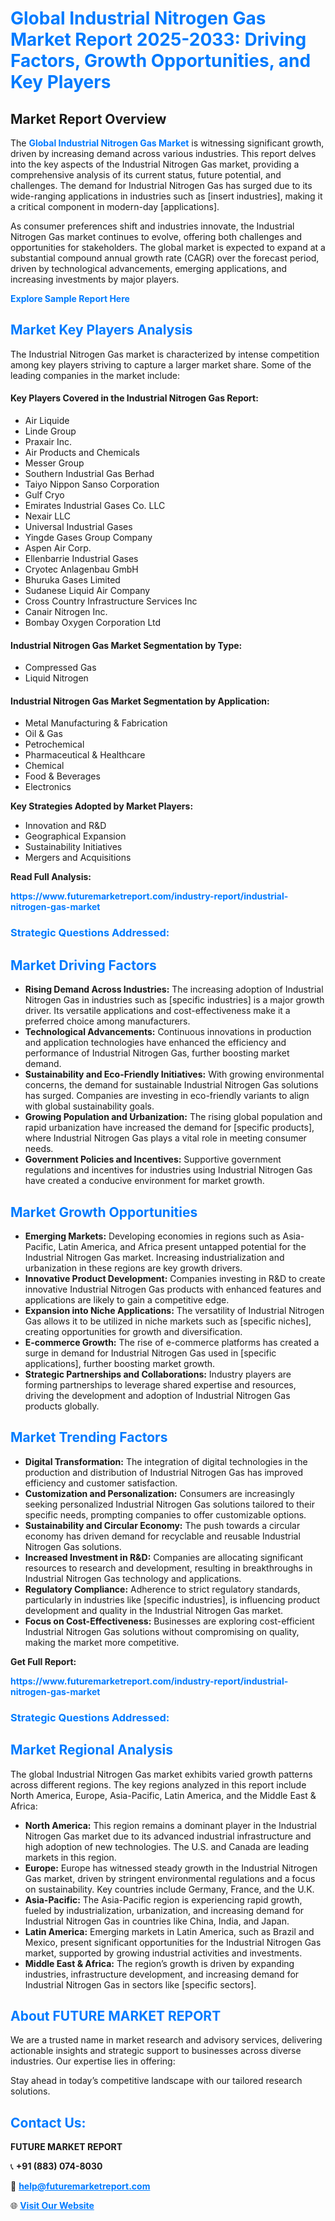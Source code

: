 <h1 style="color: #007BFF;">Global Industrial Nitrogen Gas Market Report 2025-2033: Driving Factors, Growth Opportunities, and Key Players</h1>

<section id="overview">
<h2>Market Report Overview</h2>
<p>The <a href="https://www.futuremarketreport.com/industry-report/industrial-nitrogen-gas-market" style="color: #007BFF; text-decoration: none;"><strong>Global Industrial Nitrogen Gas Market</strong></a> is witnessing significant growth, driven by increasing demand across various industries. This report delves into the key aspects of the Industrial Nitrogen Gas market, providing a comprehensive analysis of its current status, future potential, and challenges. The demand for Industrial Nitrogen Gas has surged due to its wide-ranging applications in industries such as [insert industries], making it a critical component in modern-day [applications].</p>
<p>As consumer preferences shift and industries innovate, the Industrial Nitrogen Gas market continues to evolve, offering both challenges and opportunities for stakeholders. The global market is expected to expand at a substantial compound annual growth rate (CAGR) over the forecast period, driven by technological advancements, emerging applications, and increasing investments by major players.</p>
</section>

<section id="overview">
<p><a href="https://www.futuremarketreport.com/request-sample/reportId=57992" style="color: #007BFF; text-decoration: none;"><strong>Explore Sample Report Here</strong></a></p>
</section>

<section id="key-players">
<h2 style="color: #007BFF;">Market Key Players Analysis</h2>
<p>The Industrial Nitrogen Gas market is characterized by intense competition among key players striving to capture a larger market share. Some of the leading companies in the market include:</p>
<h4>Key Players Covered in the Industrial Nitrogen Gas Report:</h4>
<ul><li>Air Liquide</li><li>Linde Group</li><li>Praxair Inc.</li><li>Air Products and Chemicals</li><li>Messer Group</li><li>Southern Industrial Gas Berhad</li><li>Taiyo Nippon Sanso Corporation</li><li>Gulf Cryo</li><li>Emirates Industrial Gases Co. LLC</li><li>Nexair LLC</li><li>Universal Industrial Gases</li><li>Yingde Gases Group Company</li><li>Aspen Air Corp.</li><li>Ellenbarrie Industrial Gases</li><li>Cryotec Anlagenbau GmbH</li><li>Bhuruka Gases Limited</li><li>Sudanese Liquid Air Company</li><li>Cross Country Infrastructure Services Inc</li><li>Canair Nitrogen Inc.</li><li>Bombay Oxygen Corporation Ltd</li></ul>
<h4>Industrial Nitrogen Gas Market Segmentation by Type:</h4>
<ul><li>Compressed Gas</li><li>Liquid Nitrogen</li></ul>

<h4>Industrial Nitrogen Gas Market Segmentation by Application:</h4>
<ul><li>Metal Manufacturing &amp; Fabrication</li><li>Oil &amp; Gas</li><li>Petrochemical</li><li>Pharmaceutical &amp; Healthcare</li><li>Chemical</li><li>Food &amp; Beverages</li><li>Electronics</li></ul>
<p><strong>Key Strategies Adopted by Market Players:</strong></p>
<ul>
<li>Innovation and R&D</li>
<li>Geographical Expansion</li>
<li>Sustainability Initiatives</li>
<li>Mergers and Acquisitions</li>
</ul>
</section>

<section>
<p><strong>Read Full Analysis: </strong></p><a href="https://www.futuremarketreport.com/industry-report/industrial-nitrogen-gas-market" style="color: #007BFF; text-decoration: none;"><strong>https://www.futuremarketreport.com/industry-report/industrial-nitrogen-gas-market</strong></a>
<h3 style="color: #007BFF;">Strategic Questions Addressed:</h3>
</section>

<section id="driving-factors">
<h2 style="color: #007BFF;">Market Driving Factors</h2>
<ul>
<li><strong>Rising Demand Across Industries:</strong> The increasing adoption of Industrial Nitrogen Gas in industries such as [specific industries] is a major growth driver. Its versatile applications and cost-effectiveness make it a preferred choice among manufacturers.</li>
<li><strong>Technological Advancements:</strong> Continuous innovations in production and application technologies have enhanced the efficiency and performance of Industrial Nitrogen Gas, further boosting market demand.</li>
<li><strong>Sustainability and Eco-Friendly Initiatives:</strong> With growing environmental concerns, the demand for sustainable Industrial Nitrogen Gas solutions has surged. Companies are investing in eco-friendly variants to align with global sustainability goals.</li>
<li><strong>Growing Population and Urbanization:</strong> The rising global population and rapid urbanization have increased the demand for [specific products], where Industrial Nitrogen Gas plays a vital role in meeting consumer needs.</li>
<li><strong>Government Policies and Incentives:</strong> Supportive government regulations and incentives for industries using Industrial Nitrogen Gas have created a conducive environment for market growth.</li>
</ul>
</section>

<section id="growth-opportunities">
<h2 style="color: #007BFF;">Market Growth Opportunities</h2>
<ul>
<li><strong>Emerging Markets:</strong> Developing economies in regions such as Asia-Pacific, Latin America, and Africa present untapped potential for the Industrial Nitrogen Gas market. Increasing industrialization and urbanization in these regions are key growth drivers.</li>
<li><strong>Innovative Product Development:</strong> Companies investing in R&D to create innovative Industrial Nitrogen Gas products with enhanced features and applications are likely to gain a competitive edge.</li>
<li><strong>Expansion into Niche Applications:</strong> The versatility of Industrial Nitrogen Gas allows it to be utilized in niche markets such as [specific niches], creating opportunities for growth and diversification.</li>
<li><strong>E-commerce Growth:</strong> The rise of e-commerce platforms has created a surge in demand for Industrial Nitrogen Gas used in [specific applications], further boosting market growth.</li>
<li><strong>Strategic Partnerships and Collaborations:</strong> Industry players are forming partnerships to leverage shared expertise and resources, driving the development and adoption of Industrial Nitrogen Gas products globally.</li>
</ul>
</section>

<section id="trending-factors">
<h2 style="color: #007BFF;">Market Trending Factors</h2>
<ul>
<li><strong>Digital Transformation:</strong> The integration of digital technologies in the production and distribution of Industrial Nitrogen Gas has improved efficiency and customer satisfaction.</li>
<li><strong>Customization and Personalization:</strong> Consumers are increasingly seeking personalized Industrial Nitrogen Gas solutions tailored to their specific needs, prompting companies to offer customizable options.</li>
<li><strong>Sustainability and Circular Economy:</strong> The push towards a circular economy has driven demand for recyclable and reusable Industrial Nitrogen Gas solutions.</li>
<li><strong>Increased Investment in R&D:</strong> Companies are allocating significant resources to research and development, resulting in breakthroughs in Industrial Nitrogen Gas technology and applications.</li>
<li><strong>Regulatory Compliance:</strong> Adherence to strict regulatory standards, particularly in industries like [specific industries], is influencing product development and quality in the Industrial Nitrogen Gas market.</li>
<li><strong>Focus on Cost-Effectiveness:</strong> Businesses are exploring cost-efficient Industrial Nitrogen Gas solutions without compromising on quality, making the market more competitive.</li>
</ul>
</section>

<section>
<p><strong>Get Full Report: </strong></p><a href="https://www.futuremarketreport.com/industry-report/industrial-nitrogen-gas-market" style="color: #007BFF; text-decoration: none;"><strong>https://www.futuremarketreport.com/industry-report/industrial-nitrogen-gas-market</strong></a>
<h3 style="color: #007BFF;">Strategic Questions Addressed:</h3>
</section>


<section id="regional-analysis">
<h2 style="color: #007BFF;">Market Regional Analysis</h2>
<p>The global Industrial Nitrogen Gas market exhibits varied growth patterns across different regions. The key regions analyzed in this report include North America, Europe, Asia-Pacific, Latin America, and the Middle East & Africa:</p>
<ul>
<li><strong>North America:</strong> This region remains a dominant player in the Industrial Nitrogen Gas market due to its advanced industrial infrastructure and high adoption of new technologies. The U.S. and Canada are leading markets in this region.</li>
<li><strong>Europe:</strong> Europe has witnessed steady growth in the Industrial Nitrogen Gas market, driven by stringent environmental regulations and a focus on sustainability. Key countries include Germany, France, and the U.K.</li>
<li><strong>Asia-Pacific:</strong> The Asia-Pacific region is experiencing rapid growth, fueled by industrialization, urbanization, and increasing demand for Industrial Nitrogen Gas in countries like China, India, and Japan.</li>
<li><strong>Latin America:</strong> Emerging markets in Latin America, such as Brazil and Mexico, present significant opportunities for the Industrial Nitrogen Gas market, supported by growing industrial activities and investments.</li>
<li><strong>Middle East & Africa:</strong> The region’s growth is driven by expanding industries, infrastructure development, and increasing demand for Industrial Nitrogen Gas in sectors like [specific sectors].</li>
</ul>
</section>

<footer>
<h2 style="color: #007BFF;">About FUTURE MARKET REPORT</h2>
<p>We are a trusted name in market research and advisory services, delivering actionable insights and strategic support to businesses across diverse industries. Our expertise lies in offering:</p>

<p>Stay ahead in today’s competitive landscape with our tailored research solutions.</p>

<h2 style="color: #007BFF;">Contact Us:</h2>
<p><strong>FUTURE MARKET REPORT</strong></p>
<p>📞 <strong>+91 (883) 074-8030</strong></p>
<p>📧 <strong><a href="mailto:help@futuremarketreport.com" style="color: #007BFF;">help@futuremarketreport.com</a></strong></p>
<p>🌐 <strong><a href="https://www.futuremarketreport.com/" style="color: #007BFF;">Visit Our Website</a></strong></p>
</footer>